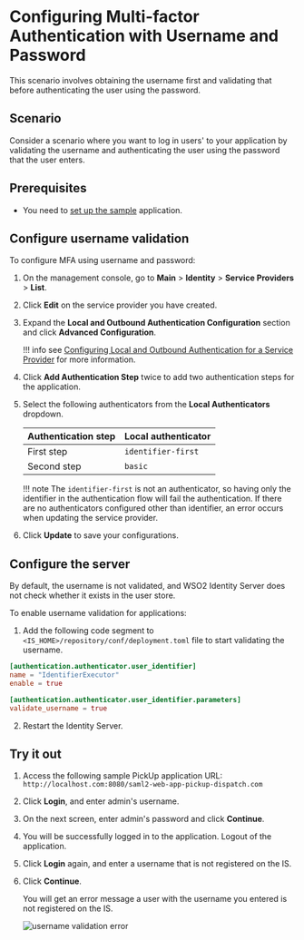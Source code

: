 # Configuring Multi-factor Authentication with Username and Password

This scenario involves obtaining the username first and validating that
before authenticating the user using the password.

## Scenario

Consider a scenario where you want to log in users' to your application by validating the username and authenticating the user using the password that the user enters.

## Prerequisites

- You need to [set up the sample]({{base_path}}/guides/adaptive-auth/adaptive-auth-overview/#set-up-the-sample) application.

## Configure username validation

To configure MFA using username and password:

1. On the management console, go to **Main** > **Identity** > **Service Providers** > **List**.

2. Click **Edit** on the service provider you have created.

3. Expand the **Local and Outbound Authentication Configuration** section and click **Advanced Configuration**.

    !!! info
        see [Configuring Local and Outbound Authentication for a Service Provider]({{base_path}}/learn/configuring-local-and-outbound-authentication-for-a-service-provider) for more information.

6. Click **Add Authentication Step** twice to add two authentication steps for the application.

7. Select the following authenticators from the **Local Authenticators** dropdown.

    | Authentication step   | Local authenticator   |
    |-----------------------|-----------------------|
    | First step    | `identifier-first`    |
    | Second step   | `basic`   |

    !!! note
        The `identifier-first` is not an authenticator, so having only the identifier in the authentication flow will fail the authentication. If there are no authenticators configured other than identifier, an error occurs when updating the service provider.

8. Click **Update** to save your configurations.

## Configure the server

By default, the username is not validated, and WSO2 Identity Server does not check whether it exists in the user store.

To enable username validation for applications:
1. Add the following code segment to `<IS_HOME>/repository/conf/deployment.toml` file to start validating the username.

``` toml
[authentication.authenticator.user_identifier]
name = "IdentifierExecutor"
enable = true

[authentication.authenticator.user_identifier.parameters]
validate_username = true
```

2. Restart the Identity Server.

## Try it out

1. Access the following sample PickUp application URL: `http://localhost.com:8080/saml2-web-app-pickup-dispatch.com`
2. Click **Login**, and enter admin's username.  
3. On the next screen, enter admin's password and click **Continue**.
4. You will be successfully logged in to the application. Logout of the application.
5. Click **Login** again, and enter a username that is not registered on the IS.
6. Click **Continue**.

    You will get an error message a user with the username you entered is not registered on the IS.

    ![username validation error]({{base_path}}/assets/img/guides/mfa-username-validation-error.png)